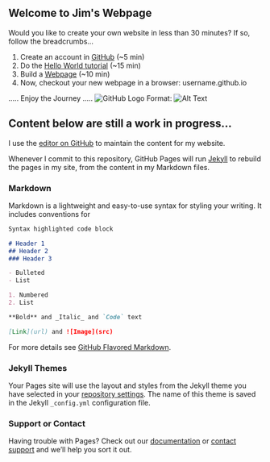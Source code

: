 ## Welcome to Jim's Webpage

Would you like to create your own website in less than 30 minutes? If so, follow the breadcrumbs...
1. Create an account in [GitHub](https://github.com/) (~5 min)
1. Do the [Hello World tutorial](https://guides.github.com/activities/hello-world/) (~15 min)
1. Build a [Webpage](https://guides.github.com/features/pages/) (~10 min)
1. Now, checkout your new webpage in a browser: username.github.io


..... Enjoy the Journey .....
![GitHub Logo](/images/logo.png)
Format: ![Alt Text](url)

## Content below are still a work in progress...

I use the [editor on GitHub](https://github.com/hijimyu/hijimyu.github.io/edit/master/README.md) to maintain the content for my website.

Whenever I commit to this repository, GitHub Pages will run [Jekyll](https://jekyllrb.com/) to rebuild the pages in my site, from the content in my Markdown files.

### Markdown

Markdown is a lightweight and easy-to-use syntax for styling your writing. It includes conventions for

```markdown
Syntax highlighted code block

# Header 1
## Header 2
### Header 3

- Bulleted
- List

1. Numbered
2. List

**Bold** and _Italic_ and `Code` text

[Link](url) and ![Image](src)
```

For more details see [GitHub Flavored Markdown](https://guides.github.com/features/mastering-markdown/).

### Jekyll Themes

Your Pages site will use the layout and styles from the Jekyll theme you have selected in your [repository settings](https://github.com/hijimyu/hijimyu.github.io/settings). The name of this theme is saved in the Jekyll `_config.yml` configuration file.

### Support or Contact

Having trouble with Pages? Check out our [documentation](https://help.github.com/categories/github-pages-basics/) or [contact support](https://github.com/contact) and we’ll help you sort it out.
